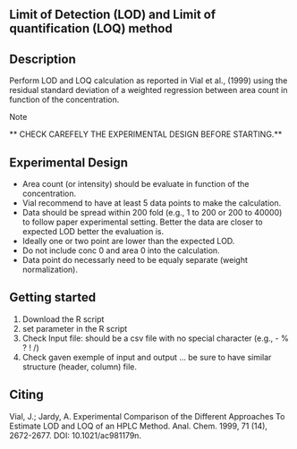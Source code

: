 Limit of Detection (LOD) and Limit of quantification (LOQ) method 
-----------------------------------------------------------------
Description
-----------
Perform LOD and LOQ calculation as reported in Vial et al., (1999) using the residual standard deviation of a weighted regression between area count in function of the concentration.

> [!NOTE]
> ** CHECK CAREFELY THE EXPERIMENTAL DESIGN BEFORE STARTING.**

Experimental Design
-----------
- Area count (or intensity) should be evaluate in function of the concentration.
- Vial recommend to have at least 5 data points to make the calculation.
- Data should be spread within 200 fold (e.g., 1 to 200 or 200 to 40000) 
  to follow paper experimental setting. Better the data are closer to expected LOD better the evaluation is.
- Ideally one or two point are lower than the expected LOD.
- Do not include conc 0 and area 0 into the calculation.
- Data point do necessarly need to be equaly separate (weight normalization).

Getting started
----------------
1. Download the R script
2. set parameter in the R script
3. Check Input file: should be a csv file with no special character (e.g., - % ? ! /)
4. Check gaven exemple of input and output ... be sure to have similar structure (header, column) file.

Citing
-------
Vial, J.; Jardy, A. Experimental Comparison of the Different Approaches 
To Estimate LOD and LOQ of an HPLC Method. 
Anal. Chem. 1999, 71 (14), 2672-2677. DOI: 10.1021/ac981179n.
